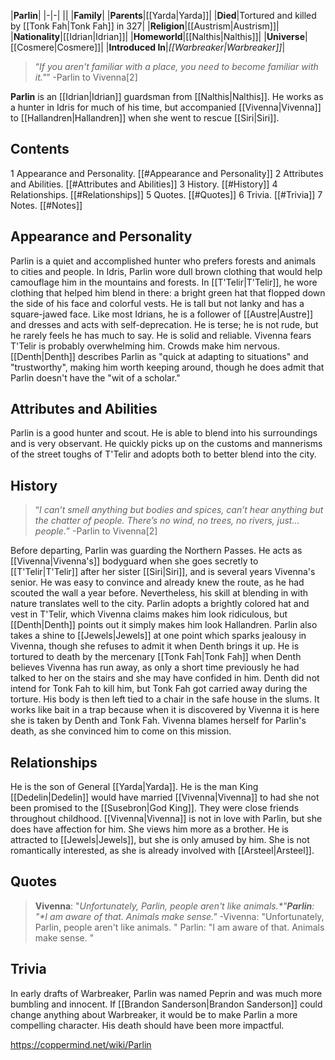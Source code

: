 |**Parlin**|
|-|-|
||
|**Family**|
|**Parents**|[[Yarda\|Yarda]]|
|**Died**|Tortured and killed by [[Tonk Fah\|Tonk Fah]] in 327|
|**Religion**|[[Austrism\|Austrism]]|
|**Nationality**|[[Idrian\|Idrian]]|
|**Homeworld**|[[Nalthis\|Nalthis]]|
|**Universe**|[[Cosmere\|Cosmere]]|
|**Introduced In**|*[[Warbreaker\|Warbreaker]]*|

>“*If you aren't familiar with a place, you need to become familiar with it."*”
\-Parlin to Vivenna[2]


**Parlin** is an [[Idrian\|Idrian]] guardsman from [[Nalthis\|Nalthis]]. He works as a hunter in Idris for much of his time, but accompanied [[Vivenna\|Vivenna]] to [[Hallandren\|Hallandren]] when she went to rescue [[Siri\|Siri]].

## Contents

1 Appearance and Personality. [[#Appearance and Personality]] 
2 Attributes and Abilities. [[#Attributes and Abilities]] 
3 History. [[#History]] 
4 Relationships. [[#Relationships]] 
5 Quotes. [[#Quotes]] 
6 Trivia. [[#Trivia]] 
7 Notes. [[#Notes]] 


## Appearance and Personality
Parlin is a quiet and accomplished hunter who prefers forests and animals to cities and people.
In Idris, Parlin wore dull brown clothing that would help camouflage him in the mountains and forests. In [[T'Telir\|T'Telir]], he wore clothing that helped him blend in there: a bright green hat that flopped down the side of his face and colorful vests. He is tall but not lanky and has a square-jawed face.
Like most Idrians, he is a follower of [[Austre\|Austre]] and dresses and acts with self-deprecation. He is terse; he is not rude, but he rarely feels he has much to say. He is solid and reliable. Vivenna fears T'Telir is probably overwhelming him. Crowds make him nervous.
[[Denth\|Denth]] describes Parlin as "quick at adapting to situations" and "trustworthy", making him worth keeping around, though he does admit that Parlin doesn't have the "wit of a scholar."

## Attributes and Abilities
Parlin is a good hunter and scout. He is able to blend into his surroundings and is very observant. He quickly picks up on the customs and mannerisms of the street toughs of T'Telir and adopts both to better blend into the city.

## History
>“*I can’t smell anything but bodies and spices, can’t hear anything but the chatter of people. There’s no wind, no trees, no rivers, just… *people*.*”
\-Parlin to Vivenna[2]


Before departing, Parlin was guarding the Northern Passes. He acts as [[Vivenna\|Vivenna's]] bodyguard when she goes secretly to [[T'Telir\|T'Telir]] after her sister [[Siri\|Siri]], and is several years Vivenna's senior. He was easy to convince and already knew the route, as he had scouted the wall a year before.
Nevertheless, his skill at blending in with nature translates well to the city. Parlin adopts a brightly colored hat and vest in T'Telir, which Vivenna claims makes him look ridiculous, but [[Denth\|Denth]] points out it simply makes him look Hallandren. Parlin also takes a shine to [[Jewels\|Jewels]] at one point which sparks jealousy in Vivenna, though she refuses to admit it when Denth brings it up.
He is tortured to death by the mercenary [[Tonk Fah\|Tonk Fah]] when Denth believes Vivenna has run away, as only a short time previously he had talked to her on the stairs and she may have confided in him. Denth did not intend for Tonk Fah to kill him, but Tonk Fah got carried away during the torture. His body is then left tied to a chair in the safe house in the slums. It works like bait in a trap because when it is discovered by Vivenna it is here she is taken by Denth and Tonk Fah. Vivenna blames herself for Parlin's death, as she convinced him to come on this mission.

## Relationships
He is the son of General [[Yarda\|Yarda]].
He is the man King [[Dedelin\|Dedelin]] would have married [[Vivenna\|Vivenna]] to had she not been promised to the [[Susebron\|God King]]. They were close friends throughout childhood.
[[Vivenna\|Vivenna]] is not in love with Parlin, but she does have affection for him. She views him more as a brother.
He is attracted to [[Jewels\|Jewels]], but she is only amused by him. She is not romantically interested, as she is already involved with [[Arsteel\|Arsteel]].

## Quotes
>**Vivenna**: "*Unfortunately, Parlin, people aren't like animals.**"***Parlin**: "*I am aware of that. Animals make sense.**"*
\-Vivenna: "Unfortunately, Parlin, people aren't like animals.
"
Parlin: "I am aware of that. Animals make sense.
"


## Trivia
In early drafts of Warbreaker, Parlin was named Peprin and was much more bumbling and innocent.
If [[Brandon Sanderson\|Brandon Sanderson]] could change anything about Warbreaker, it would be to make Parlin a more compelling character. His death should have been more impactful.


https://coppermind.net/wiki/Parlin